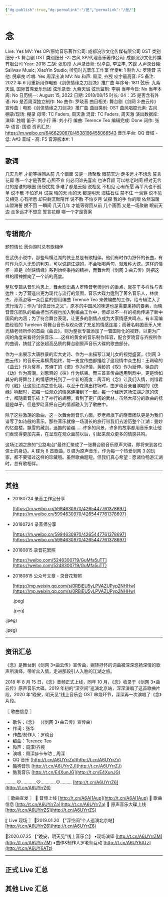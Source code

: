 ```yaml
---
{"dg-publish":true,"dg-permalink":"/是","permalink":"/是/"}
---
```



# 念

Live: Yes
MV: Yes
OP/原始音乐著作公司: 成都浣沙文化传媒有限公司
OST 类别细分 -1: 舞台剧
OST 类别细分 -2: 古风
SP/代理音乐著作公司: 成都浣沙文化传媒有限公司
Year: 2018
二胡: 张彤彤
人声录音师: 倪卓良, 李立丰, 齐觊
人声录音棚: Sailwav Music, XiaoYin Studio, 听见时光音乐工作室
伴奏#: 1
制作人: 罗晓音
吉他: 倪卓良
吟唱: Yes
周深出演 MV: No
和声: 周深, 齐觊
咬字最高音: F5
备注: 2022 年 6 月重新用作电影《剑侠情缘之刀剑决》推广曲
年序号: 1811
弦乐: 九紫天诚, 国际首席爱乐乐团
弦乐录音: 九紫天诚
弦乐监制: 李朋
当年今日: No
当年本周: No
日历统一: August 15, 2022
日期: 2018/08/15
时长: 04：35
是否含有外语: No
是否周深独立制作: No
曲作: 罗晓音
曲目相关: 舞台剧《剑网 3·曲云传》宣传曲｜电影《剑侠情缘之刀剑决》推广曲
曲目类别: OST
曲风唱腔元素: 古风
棚录/现场: 棚录
母带: TC Faders, 周天澈
混音: TC Faders, 周天澈
演出数据库:
演绎: 独唱
笛子: 刘小行
箫: 刘小行
编曲: Terence Teo
编辑完成: Done
词作: 张华
语言: 国语
资讯汇总: https://m.weibo.cn/6466290670/4538196455066543
音乐平台: QQ
音域 - 低: A#3
音域 - 高: F5
音源版本#: 1

---

## 歌词

几天几年 才能等得回从前
几个画面 又是一场聚散
眼前天边 走多远才不想念
誓言花瓣 哪一个才是答案
心照不宣 何必问谁先喜欢
也许容颜 可以枯老时间
相对无言 红的是谁的眼圈
纷纷扰扰 多难了都是云烟
说相见 不相见
心有所愿 再平凡也不孤单
说不散 不怕岁月 试探
晴的天 雨的天 都是明天
海枯石烂 禁不住 一滴穿
说不见 又相见
心有所愿 却只剩沉默陪伴
说不散 不怕岁月 试探
我的手 你的眼 依然温暖
山盟海誓 换不回 一瞬间
几天几年 才能等得回从前
几个画面 又是一场聚散
眼前天边 走多远才不想念
誓言花瓣 哪一个才是答案

---

## 专辑简介

题短情长 愿你游时总有歌相伴

在武侠小说中，那些纵横江湖的侠士总是有歌相伴。他们有时作为抒怀的长曲，有时作为杀人无形的利刃，可以说跑江湖的，不会吆喝两句，就难称大侠。这样的情怀一直是《剑侠情缘》系列始终秉持的精神，而舞台剧《剑网 3·曲云传》则把这样的精神推向了一个新的高度。

整张专辑从音乐构思上，舞台剧出品人罗晓音老师创作的重点，就在于多样性与表达性：为了营造出更为现代与流行的氛围，音乐大碟力邀到了著名音乐人，林俊杰、孙燕姿等一众巨星的御用编曲 Terence Teo 来做编曲的工作，给专辑注入了流行活力；作为“剑侠音乐之父”，原本的中国风的味道也是需要秉持的要素，而晓音音乐团队的编曲担当齐觊也加入到编曲工作中，但却以不一样的视角传递了新中国风的内涵；为了符合舞台表现，让更多的剧情点成为大家情感共鸣点，有丰富编曲经验的 Tureleon 将舞台音乐与观众做了充足的情感连接；而著名韩国音乐人宋光植老师所作的首曲《曲云》，则为整张专辑添加了一瞥国际化的视野，以更为广阔的角度来看待剑侠音乐……这样的黄金的音乐制作阵容，配合罗晓音与齐觊所作的曲调，铸就了这张超高品质的舞台剧原声音乐大碟的歌曲部分。

作为一出展示大唐胜景的宏大史诗、作为一出描写江湖儿女的视觉盛宴，《剑网 3·曲云传》的音乐元素横贯始终，每一支宣传曲都描绘了这段情中众生相：王珮瑜的《曲云》作为奠基，苏诗丁的《诺》作为抒情，黄龄的《叹》作为延伸，徐良的《劫》作为高潮，刘思涵的《往》作为结束。而三首宣传曲运用到剧中，更是恰如其分的将舞台上的情感烘托到了一个新的高度：周深的《念》让我们入情，刘惜君的《触》让这段江湖之恋化境，以至于在演出终场时，由罗晓音亲自演唱的《侠缘》响起时，把每一位观众的情感连接到了一起。每一个经历这场江湖之旅的侠士，都随着音乐插上了神行的翅膀，看到了更广阔的武林。虽然大部分的歌曲的标题是单子，但是罗晓音把自己的情都融入到了歌曲中。

除了这些激荡的歌曲，这一次舞台剧音乐方面，罗老师旗下的晓音团队更是为我们谱写了如诗般的音乐。那些音乐就像一场漫长的旅行带我们去游历整个江湖：曼妙的忆盈楼，飘雪的藏剑，迷笛的苗疆……许多的风景，许多的故事都用音乐来让他们表现得更加完美，在呈现在观众面前以后，引起来观众更多的情感共鸣。

这场江湖之旅的“公路电台”最终汇聚成了一张舞台剧音乐原声大碟，即将来到各位侠士的身边。A 碟为 8 首歌曲，B 碟为原声音乐，作为每一个热爱剑网 3 的玩家，都不要错过这样的珍藏哦。虽然歌曲题短，但我们真心希望：愿诸位畅游江湖时，总有歌相伴。

---

## 其他

- 20180724 录音工作室分享

    [https://m.weibo.cn/5994630970/4265447761378697](https://m.weibo.cn/5994630970/4265447761378697)

- 20180724 录音师分享

    [https://m.weibo.cn/5994630970/4265447761378697](https://m.weibo.cn/5994630970/4265447761378697)

- 20180815 录音花絮照

    [https://weibo.com/5248300719/GuMfa5uTT](https://weibo.com/5248300719/GuMfa5uTT)

- 20180815 公众号文章 - 录音花絮照

    [https://mp.weixin.qq.com/s/0RBiEU5yLPVAZUPyp2NHHw](https://mp.weixin.qq.com/s/0RBiEU5yLPVAZUPyp2NHHw)

    .jpeg)

    .jpeg)

.jpeg)

.jpeg)

---

## 资讯汇总

《念》是舞台剧《剑网 3•曲云传》宣传曲，婉转抒怀的词曲被深深悠扬深情的歌声所演绎，带听众入情，走进那段引人入胜的江湖之旅。

2018 年 8 月 15 日，《念》音频正式上线，同年 10 月，《念》收录于《剑网 3•曲云传》原声音乐大碟。2019 年初的“深空间”巡演北京站，深深演唱了这首歌曲片段，2020 年“晚安，明天见”线上音乐会 OST 串烧环节，深深再一次演唱了《念》片段。

〖 歌曲信息 〗

- 歌名：《念》
（《剑网 3•曲云传》宣传曲）
- 作词：张华
- 作曲/制作人：罗晓音
- 编曲：Terence Teo
- 和声：周深/齐觊
- 演唱：周深@卡布叻 _ 周深
- QQ 音乐 [http://t.cn/A6UYrrZx](http://t.cn/A6UYrrZx)
- 酷狗音乐 [http://t.cn/A6UYrrZJ](http://t.cn/A6UYrrZJ)
- 酷我音乐 [http://t.cn/E4XunJG](http://t.cn/E4XunJG)

………♡…………♡…………♡………
[http://t.cn/A6UYrrZ6](http://t.cn/A6UYrrZ6)

〖 歌曲宣发 〗
🎼 音频上线 [http://t.cn/A6AI1Aup](http://t.cn/A6AI1Aup)
🎼 歌曲信息 [http://t.cn/A6UYrrZa](http://t.cn/A6UYrrZa)
🎼 原声音乐大碟上线 [http://t.cn/A6UYrrZS](http://t.cn/A6UYrrZS)

〖 Live 现场 〗
🎤2019.01.20
【”深空间”个人巡演北京站】
[http://t.cn/A6UYrrZ6](http://t.cn/A6UYrrZ6)

🎤2020.07.25
【“晚安，明天见”线上音乐会】
▪️现场演绎 [http://t.cn/A6UYrrZM](http://t.cn/A6UYrrZM)
▪️曲作&制作人罗老师互动 [http://t.cn/A6UY6ATz](http://t.cn/A6UY6ATz)

---

## 正式 Live 汇总

## 其他 Live 汇总
